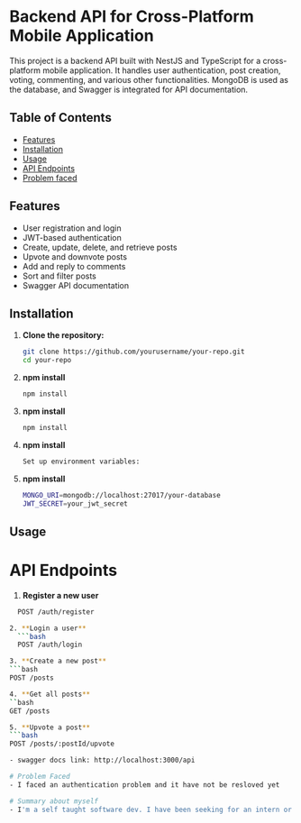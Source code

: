 # Backend API for Cross-Platform Mobile Application

This project is a backend API built with NestJS and TypeScript for a cross-platform mobile application. It handles user authentication, post creation, voting, commenting, and various other functionalities. MongoDB is used as the database, and Swagger is integrated for API documentation.

## Table of Contents

- [Features](#features)
- [Installation](#installation)
- [Usage](#usage)
- [API Endpoints](#api-endpoints)
- [Problem faced](#problem-faced)

## Features

- User registration and login
- JWT-based authentication
- Create, update, delete, and retrieve posts
- Upvote and downvote posts
- Add and reply to comments
- Sort and filter posts
- Swagger API documentation

## Installation

1. **Clone the repository:**
   ```bash
   git clone https://github.com/yourusername/your-repo.git
   cd your-repo

2. **npm install**
   ```bash
   npm install

2. **npm install**
   ```bash
   npm install

3. **npm install**
   ```bash
   Set up environment variables:

4. **npm install**
   ```bash
   MONGO_URI=mongodb://localhost:27017/your-database
   JWT_SECRET=your_jwt_secret


## Usage

# API Endpoints

1. **Register a new user**
```bash
  POST /auth/register

2. **Login a user**
  ```bash
  POST /auth/login

3. **Create a new post**
```bash
POST /posts

4. **Get all posts**
``bash
GET /posts

5. **Upvote a post**
```bash
POST /posts/:postId/upvote

- swagger docs link: http://localhost:3000/api

# Problem Faced
- I faced an authentication problem and it have not be resloved yet

# Summary about myself
- I'm a self taught software dev. I have been seeking for an intern or junior role where I can learn from inspiring devs, and gain actual work experience and i just started learning nodejs/nestjs cause of this intern i have experience with nodejs/expressjs so this task might not have be well done, unconventional as it may seem, can I get such an opportunity? I promise you would smile back at this decision because I'm a hard worker and I learn really fast.


